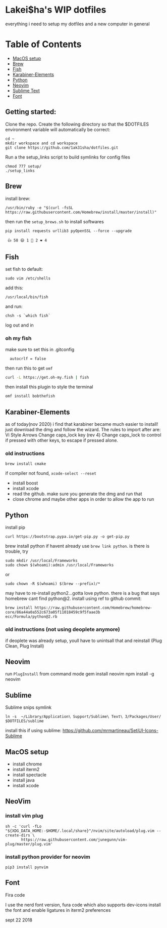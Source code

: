 # Lakei$ha's WIP dotfiles

everything i need to setup my dotfiles and a new computer in general


# Table of Contents
  * [MacOS setup](#macos)
  * [Brew](#brew)
  * [Fish](#fish)
  * [Karabiner-Elements](#karabiner)
  * [Python](#python)
  * [Neovim](#nvim)
  * [Sublime Text](#sublime)
  * [Font](#font)

## Getting started:

Clone the repo. Create the following directory so that the $DOTFILES environment
variable will automatically be correct:
```
cd ~
mkdir workspace and cd workspace
git clone https://github.com/1ak31sha/dotfiles.git
```

Run a the setup_links script to build symlinks for config files
```
chmod 777 setup/
./setup_links
```
## Brew
<a id="brew"></a>
install brew:
```
/usr/bin/ruby -e "$(curl -fsSL https://raw.githubusercontent.com/Homebrew/install/master/install)"
```
then run the `setup_brews.sh` to install softwares

```
pip install requests urllib3 pyOpenSSL --force --upgrade

 👍 58 😄 1 🎉 2 ❤️ 4
 ```

## Fish
<a id="fish"></a>
set fish to default:
```
sudo vim /etc/shells
```

add this:
```
/usr/local/bin/fish
```

and run:
```
chsh -s `which fish`
```
log out and in

### oh my fish
make sure to set this in .gitconfig
```
  autocrlf = false
```

then run this to get `omf`
```bash
curl -L https://get.oh-my.fish | fish
```

then install this plugin to style the terminal
```bash
omf install bobthefish
```


## Karabiner-Elements <a id="karabiner"></a>

as of today(nov 2020) i find that karabiner became much easier to install!
just download the dmg and follow the wizard.
The rules to import after are:
 Vi Style Arrows
Change caps_lock key (rev 4)
Change caps_lock to control if pressed with other keys, to escape if pressed alone.

### old instructions

```
brew install cmake
```
if compiler not found,  `xcode-select --reset`
- install boost
- install xcode
- read the github. make sure you generate the dmg and run that
- close chrome and maybe other apps in order to allow the app to run


## Python <a id="python"></a>
install pip
```
curl https://bootstrap.pypa.io/get-pip.py -o get-pip.py
```

brew install python if havent already
use `brew link python`. is there is trouble, try
```
sudo mkdir /usr/local/Frameworks
sudo chown $(whoami):admin /usr/local/Frameworks
```

or
```
sudo chown -R $(whoami) $(brew --prefix)/*
```

may have to re-install python2...gotta love python. there is a bug that says homebrew cant find python@2. install using ref to github commit:
```
brew install https://raw.githubusercontent.com/Homebrew/homebrew-core/86a44a0a552c673a05f11018459c9f5faae3b
ecc/Formula/python@2.rb
```

### old instructions (not using deoplete anymore)
if deoplete was already setup, youll have to unintsall that and reinstall (Plug Clean, Plug Install)

## Neovim <a id="nvim"></a>
run `PlugInstall` from command mode
gem install neovim
npm install -g neovim


## Sublime <a id="sublime"></a>
Sublime snips symlink
```
ln -s  ~/Library/Application\ Support/Sublime\ Text\ 3/Packages/User/ $DOTFILES/sublime
```
install this if using sublime:
https://github.com/mrmartineau/SetiUI-Icons-Sublime

## MacOS setup <a id="macos"></a>
- install chrome
- install iterm2
- install spectacle
- install java
- install xcode

## NeoVim

### install vim plug
```
sh -c 'curl -fLo "${XDG_DATA_HOME:-$HOME/.local/share}"/nvim/site/autoload/plug.vim --create-dirs \
       https://raw.githubusercontent.com/junegunn/vim-plug/master/plug.vim'
```

### install python provider for neovim
```
pip3 install pynvim
```

## Font

Fira code

I use the nerd font version, fura code which also supports dev-icons
install the font and enable ligatures in iterm2 preferences
























































































































































































































































































































sept 22 2018
